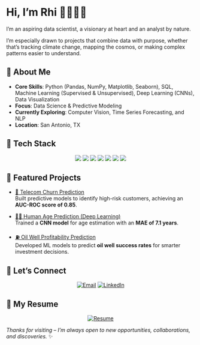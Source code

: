 
# Hi, I’m Rhi 👩🏻‍💻✨
I’m an aspiring data scientist, a visionary at heart and an analyst by nature.

I’m especially drawn to projects that combine data with purpose, whether that’s tracking climate change, mapping the cosmos, or making complex patterns easier to understand.



## 🌱 About Me

- **Core Skills**: Python (Pandas, NumPy, Matplotlib, Seaborn), SQL, Machine Learning (Supervised & Unsupervised), Deep Learning (CNNs), Data Visualization 
- **Focus**: Data Science & Predictive Modeling  
- **Currently Exploring**: Computer Vision, Time Series Forecasting, and NLP  
- **Location**: San Antonio, TX


## 🧰 Tech Stack

<p align="center">
  <img src="https://img.shields.io/badge/Python-3670A0?style=for-the-badge&logo=python&logoColor=white"/>
  <img src="https://img.shields.io/badge/Pandas-150458?style=for-the-badge&logo=pandas&logoColor=white"/>
  <img src="https://img.shields.io/badge/Numpy-013243?style=for-the-badge&logo=numpy&logoColor=white"/>
  <img src="https://img.shields.io/badge/Matplotlib-11557c?style=for-the-badge&logo=plotly&logoColor=white"/>
  <img src="https://img.shields.io/badge/Scikit--Learn-f7931e?style=for-the-badge&logo=scikit-learn&logoColor=white"/>
  <img src="https://img.shields.io/badge/TensorFlow-ff6f00?style=for-the-badge&logo=tensorflow&logoColor=white"/>
  <img src="https://img.shields.io/badge/SQL-00758f?style=for-the-badge&logo=postgresql&logoColor=white"/>
</p>


## 🌟 Featured Projects

- [📡 Telecom Churn Prediction](https://github.com/rhicarmel/telecom-churn-prediction)  
  Built predictive models to identify high-risk customers, achieving an **AUC-ROC score of 0.85**.

- [🧑‍🎨 Human Age Prediction (Deep Learning)](https://github.com/rhicarmel/human-age-prediction)  
  Trained a **CNN model** for age estimation with an **MAE of 7.1 years**.

- [⛽ Oil Well Profitability Prediction](https://github.com/rhicarmel/oil-well-prediction)  
  Developed ML models to predict **oil well success rates** for smarter investment decisions.

## 🤝 Let’s Connect

<div align="center">

[![Email](https://img.shields.io/badge/Email-rhiannon.filli%40gmail.com-333?style=for-the-badge&logo=gmail&logoColor=white)](mailto:rhiannon.filli@gmail.com)
[![LinkedIn](https://img.shields.io/badge/LinkedIn-Rhiannon_Filli-0A66C2?style=for-the-badge&logo=linkedin&logoColor=white)](https://www.linkedin.com/in/rhiannonfilli)

</div>


## 📄 My Resume

<div align="center">

[![Resume](https://img.shields.io/badge/Download_Resume-PDF-4B8B3B?style=for-the-badge&logo=adobeacrobatreader&logoColor=white)](https://github.com/rhicarmel/rhicarmel/raw/main/rhi_resume.pdf)

</div>



_Thanks for visiting – I’m always open to new opportunities, collaborations, and discoveries._ ✨
